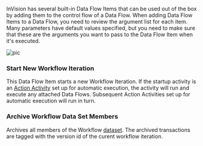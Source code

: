 
InVision has several built-in Data Flow Items that can be used out of the box by adding them to the control flow of a Data Flow. When adding Data Flow Items to a Data Flow, you need to review the argument list for each item.  
Many parameters have default values specified, but you need to make sure that these are the arguments you want to pass to the Data Flow Item when it's executed.
<br/>

![pic](https://profitbasedocs.blob.core.windows.net/images/DSIt2.png)
<br/>

### Start New Workflow Iteration

This Data Flow Item starts a new Workflow Iteration. If the startup activity is an [Action Activity](../workflow/processflow/activity.md) set up for automatic execution, the activity will run and execute any attached Data Flows. Subsequent Action Activities set up for automatic execution will run in turn.
<br/>

### Archive Workflow Data Set Members

Archives all members of the Workflow [dataset](../workflow/dataset.md). The archived transactions are tagged with the version id of the curent workflow iteration.

<br/>
